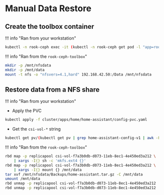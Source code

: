 # Manual Data Restore

## Create the toolbox container

!!! info "Ran from your workstation"

```sh
kubectl -n rook-ceph exec -it (kubectl -n rook-ceph get pod -l "app=rook-direct-mount" -o jsonpath='{.items[0].metadata.name}') bash
```

!!! info "Ran from the `rook-ceph-toolbox`"

```sh
mkdir -p /mnt/nfsdata
mkdir -p /mnt/data
mount -t nfs -o "nfsvers=4.1,hard" 192.168.42.50:/Data /mnt/nfsdata
```

## Restore data from a NFS share

!!! info "Ran from your workstation"

- Apply the PVC

```sh
kubectl apply -f cluster/apps/home/home-assistant/config-pvc.yaml
```

- Get the `csi-vol-*` string

```sh
kubectl get pv/(kubectl get pv | grep home-assistant-config-v1 | awk -F' ' '{print $1}') -n home -o json | jq -r '.spec.csi.volumeAttributes.imageName'
```

!!! info "Ran from the `rook-ceph-toolbox`"

```sh
rbd map -p replicapool csi-vol-f7a3b0db-d073-11eb-8ec1-4e450ed3a212 \
    | xargs -I{} sh -c 'mkfs.ext4 {}'
rbd map -p replicapool csi-vol-f7a3b0db-d073-11eb-8ec1-4e450ed3a212 \
    | xargs -I{} mount {} /mnt/data
tar xvf /mnt/nfsdata/Backups/home-assistant.tar.gz -C /mnt/data
umount /mnt/data
rbd unmap -p replicapool csi-vol-f7a3b0db-d073-11eb-8ec1-4e450ed3a212
rbd unmap -p replicapool csi-vol-f7a3b0db-d073-11eb-8ec1-4e450ed3a212
```
